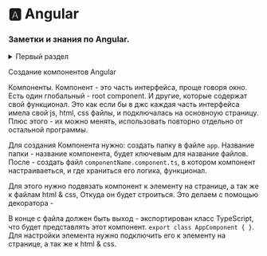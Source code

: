 <!-- 
<details> <summary>  HTML </summary>  </details> 
-->

# 🅰️ Angular  
###  Заметки и знания по Angular.

<details> <summary>  Первый раздел </summary> юхуу </details> 


Создание компонентов Angular

Компоненты. Компонент - это часть интерфейса, проще говоря окно. Есть один глобальный - root component. И другие, которые содержат свой функционал. Это как если бы в джс каждая часть интерфейса имела свой js, html, css файлы, и подключалась на основноую страницу. Плюс этого - их можно менять, использовать повторно отдельно от остальной программы. 

Для создания Компонента нужно: создать папку в файле `app`. Название папки - название компонента, будет ключевым для название файлов. После - создать файл `componentName.component.ts`, в котором компонент настраиваеться, и где храниться его логика, функционал. 



Для этого нужно подвязать компонент к элементу на странице, а так же к файлам html & css, Откуда он будет строиться. Это делаем с помощью декоратора - 

В конце с файла должен быть выход - экспортирован класс TypeScript, что будет представлять этот компонент.  `export class AppComponent { }`. Для настройки элемента нужно подключить его к элементу на странице, а так же к html & css. 
